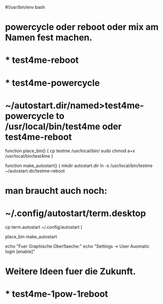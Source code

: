 #!/usr/bin/env bash
# powercycle oder reboot oder mix am Namen fest machen.
# * test4me-reboot
# * test4me-powercycle

# ~/autostart.dir/<link>named>test4me-powercycle to /usr/local/bin/test4me oder test4me-reboot

function place_bin()
{
cp testme /usr/local/bin/
sudo chmod a+x /usr/local/bin/test4me
}

function make_autostart()
{
mkdir autostart.dir
ln -s /usr/local/bin/testme ~/autostart.dir/testme-reboot

# man braucht auch noch:
# ~/.config/autostart/term.desktop
cp term.autostart ~/.config/autostart
)

place_bin
make_autostart

echo "Fuer Graphische Oberflaeche:"
echo "Settings -> User Auomatic login [enable]"

# Weitere Ideen fuer die Zukunft.
# * test4me-1pow-1reboot
